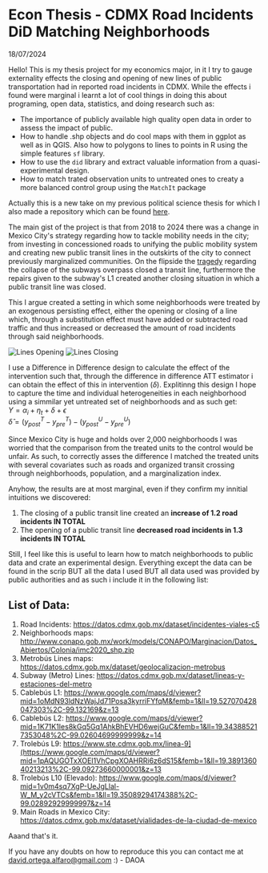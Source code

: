 # Econ Thesis - CDMX Road Incidents DiD Matching Neighborhoods

18/07/2024

Hello! 
This is my thesis project for my economics major, in it I try to gauge externality effects the closing and opening of new lines of public transportation had in reported road incidents in CDMX.
While the effects i found were marginal i learnt a lot of cool things in doing this about programing, open data, statistics, and doing research such as:

* The importance of publicly available high quality open data in order to assess the impact of public.
* How to handle .shp objects and do cool maps with them in ggplot as well as in QGIS. Also how to polygons to lines to points in R using the simple features `sf` library.
* How to use the `did` library and extract valuable information from a quasi-experimental design.
* How to match trated observation units to untreated ones to creaty a more balanced control group using the `MatchIt` package

Actually this is a new take on my previous political science thesis for which I also made a repository which can be found [here](https://github.com/daveedortega/did_mobility_cdmx).

The main gist of the project is that from 2018 to 2024 there was a change in Mexico City's strategy regarding how to tackle mobility needs in the city; from investing in concessioned roads to unifying the public mobility system and creating new public transit lines in the outskirts of the city to connect previously marginalized communities. On the flipside the [tragedy](https://en.wikipedia.org/wiki/Mexico_City_Metro_overpass_collapse) regarding the collapse of the subways overpass closed a transit line, furthermore the repairs given to the subway's L1 created another closing situation in which a public transit line was closed. 

This I argue created a setting in which some neighborhoods were treated by an exogenous persisting effect, either the opening or closing of a line which, through a substitution effect must have added or subtracted road traffic and thus increased or decreased the amount of road incidents through said neighborhoods.

![Lines Opening](https://www.capital21.cdmx.gob.mx/noticias/wp-content/uploads/2021/03/inauguran_cablebus_05.jpg)
![Lines Closing](https://www.infobae.com/new-resizer/_ZykVmsQAkQlHMTM_nVY6FZDWZA=/992x614/filters:format(webp):quality(85)/cloudfront-us-east-1.images.arcpublishing.com/infobae/KLVXSJBYWVCBTBYDPN2SUJKUVA.jpg)


I use a Difference in Difference design to calculate the effect of the intervention such that, through the difference in difference ATT estimator i can obtain the effect of this in intervention $(\delta)$. Explitinng this design I hope to capture the time and individual heterogeneities in each neighborhood using a simmilar yet untreated set of neighborhoods and as such get: <br> 
$Y = \alpha_i + \eta_t + \delta + \epsilon$ <br>
$\hat{\delta} = (y^T_{post} - y^T_{pre}) - (y^U_{post} - y^U_{pre})$

Since Mexico City is huge and holds over 2,000 neighborhoods I was worried that the comparison from the treated units to the control would be unfair. As such, to correctly asses the difference I matched the treated units with several covariates such as roads and organized transit crossing through neighborhoods, population, and a marginalization index. 

Anyhow, the results are at most marginal, even if they confirm my innitial intuitions we discovered:
1. The closing of a public transit line created an **increase of 1.2 road incidents IN TOTAL**
2. The opening of a public transit line **decreased road incidents in 1.3 incidents IN TOTAL**

Still, I feel like this is useful to learn how to match neighborhoods to public data and crate an experimental design. 
Everything except the data can be found in the scrip BUT all the data I used BUT all data used was provided by public authorities and as such i include it in the following list:

## List of Data:

1. Road Incidents: https://datos.cdmx.gob.mx/dataset/incidentes-viales-c5
2. Neighborhoods maps: http://www.conapo.gob.mx/work/models/CONAPO/Marginacion/Datos_Abiertos/Colonia/imc2020_shp.zip
3. Metrobús Lines maps: https://datos.cdmx.gob.mx/dataset/geolocalizacion-metrobus
4. Subway (Metro) Lines: https://datos.cdmx.gob.mx/dataset/lineas-y-estaciones-del-metro
5. Cablebús L1: https://www.google.com/maps/d/viewer?mid=1oMdN93ldNzWajJd71Posa3kyrriFYfqM&femb=1&ll=19.527070428047303%2C-99.132169&z=13
6. Cablebús L2: https://www.google.com/maps/d/viewer?mid=1K71K1Ies8kGq5Gq1AhkBhEVHD6wejGuC&femb=1&ll=19.343885217353048%2C-99.02604699999999&z=14
7. Trolebús L9: https://www.ste.cdmx.gob.mx/linea-9](https://www.google.com/maps/d/viewer?mid=1pAQUGOTxXOEI1VhCpgXOAHRRi6z6dS15&femb=1&ll=19.389136040213213%2C-99.09273660000001&z=13
8. Trolebús L10 (Elevado): https://www.google.com/maps/d/viewer?mid=1v0m4sq7XgP-UeJgLlal-W_M_y2cVTCs&femb=1&ll=19.35089294174388%2C-99.02892929999997&z=14
9. Main Roads in Mexico City: https://datos.cdmx.gob.mx/dataset/vialidades-de-la-ciudad-de-mexico

Aaand that's it. 

If you have any doubts on how to reproduce this you can contact me at david.ortega.alfaro@gmail.com
:) - DAOA

